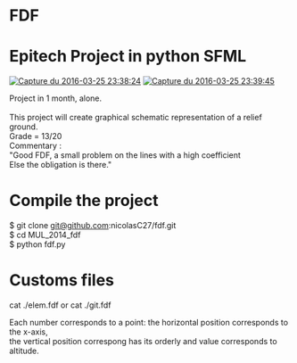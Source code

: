 # FDF
# Epitech Project in python SFML

<a href="http://www.casimages.com/i/160326121214187614.png.html" target="_blank" title="Capture du 2016-03-25 23:38:24"><img src="http://nsa37.casimages.com/img/2016/03/26/160326121214187614.png" border="0" alt="Capture du 2016-03-25 23:38:24" /></a>
<a href="http://www.casimages.com/i/160326121214273989.png.html" target="_blank" title="Capture du 2016-03-25 23:39:45"><img src="http://nsa37.casimages.com/img/2016/03/26/160326121214273989.png" border="0" alt="Capture du 2016-03-25 23:39:45" /></a>

Project in 1 month, alone. <br ><br >
This project will create graphical schematic representation of a relief ground. <br >
Grade = 13/20 <br >
Commentary : <br >
"Good FDF, a small problem on the lines with a high coefficient <br >
Else the obligation is there."

# Compile the project

$ git clone git@github.com:nicolasC27/fdf.git <br >
$ cd MUL_2014_fdf <br >
$ python fdf.py <br >

# Customs files

cat ./elem.fdf or cat ./git.fdf

Each number corresponds to a point: the horizontal position corresponds to the x-axis, <br >
the vertical position correspong has its orderly and value corresponds to altitude.